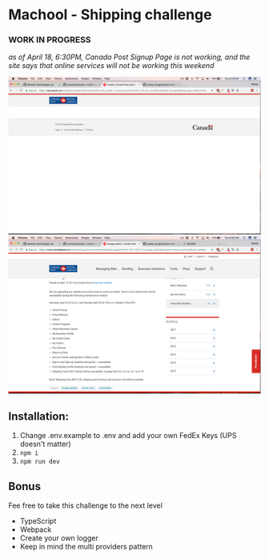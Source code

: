 # Machool - Shipping challenge

### WORK IN PROGRESS


*as of April 18, 6:30PM, Canada Post Signup Page is not working, and the site says that online services will not be working this weekend*

![alt text](./CanadaPost.png "CanadaPost SignUp")
![alt text](./CanadaPostMessage.png "CanadaPost Message")

## Installation:

  1. Change .env.example to .env and add your own FedEx Keys (UPS doesn't matter)
  2. ```npm i```
  3. ```npm run dev```

## Bonus
Fee free to take this challenge to the next level
- TypeScript
- Webpack
- Create your own logger
- Keep in mind the multi providers pattern
